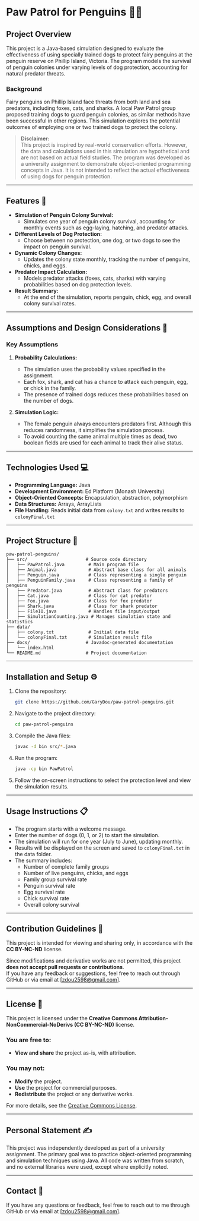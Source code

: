 # Paw Patrol for Penguins 🐧🐾

## Project Overview
This project is a Java-based simulation designed to evaluate the effectiveness of using specially trained dogs to protect fairy penguins at the penguin reserve on Phillip Island, Victoria. The program models the survival of penguin colonies under varying levels of dog protection, accounting for natural predator threats.

### Background
Fairy penguins on Phillip Island face threats from both land and sea predators, including foxes, cats, and sharks. A local Paw Patrol group proposed training dogs to guard penguin colonies, as similar methods have been successful in other regions. This simulation explores the potential outcomes of employing one or two trained dogs to protect the colony.

> **Disclaimer:**  
> This project is inspired by real-world conservation efforts. However, the data and calculations used in this simulation are hypothetical and are not based on actual field studies. The program was developed as a university assignment to demonstrate object-oriented programming concepts in Java. It is not intended to reflect the actual effectiveness of using dogs for penguin protection.

---

## Features 🚀
- **Simulation of Penguin Colony Survival:**  
  - Simulates one year of penguin colony survival, accounting for monthly events such as egg-laying, hatching, and predator attacks.  
- **Different Levels of Dog Protection:**  
  - Choose between no protection, one dog, or two dogs to see the impact on penguin survival.  
- **Dynamic Colony Changes:**  
  - Updates the colony state monthly, tracking the number of penguins, chicks, and eggs.  
- **Predator Impact Calculation:**  
  - Models predator attacks (foxes, cats, sharks) with varying probabilities based on dog protection levels.  
- **Result Summary:**  
  - At the end of the simulation, reports penguin, chick, egg, and overall colony survival rates.  

---

## Assumptions and Design Considerations 📝

### Key Assumptions
1. **Probability Calculations:**  
   - The simulation uses the probability values specified in the assignment.  
   - Each fox, shark, and cat has a chance to attack each penguin, egg, or chick in the family.  
   - The presence of trained dogs reduces these probabilities based on the number of dogs.  

2. **Simulation Logic:**  
   - The female penguin always encounters predators first. Although this reduces randomness, it simplifies the simulation process.  
   - To avoid counting the same animal multiple times as dead, two boolean fields are used for each animal to track their alive status.  

---

## Technologies Used 💻
- **Programming Language:** Java  
- **Development Environment:** Ed Platform (Monash University)  
- **Object-Oriented Concepts:** Encapsulation, abstraction, polymorphism  
- **Data Structures:** Arrays, ArrayLists  
- **File Handling:** Reads initial data from `colony.txt` and writes results to `colonyFinal.txt`  

---

## Project Structure 📂
```
paw-patrol-penguins/
├── src/                      # Source code directory
│   ├── PawPatrol.java         # Main program file
│   ├── Animal.java            # Abstract base class for all animals
│   ├── Penguin.java           # Class representing a single penguin
│   ├── PenguinFamily.java     # Class representing a family of penguins
│   ├── Predator.java          # Abstract class for predators
│   ├── Cat.java               # Class for cat predator
│   ├── Fox.java               # Class for fox predator
│   ├── Shark.java             # Class for shark predator
│   ├── FileIO.java            # Handles file input/output
│   ├── SimulationCounting.java # Manages simulation state and statistics
├── data/                     
│   ├── colony.txt             # Initial data file
│   └── colonyFinal.txt        # Simulation result file
├── docs/                     # Javadoc-generated documentation
│   └── index.html
└── README.md                 # Project documentation
```

---

## Installation and Setup ⚙️
1. Clone the repository:  
   ```bash
   git clone https://github.com/GaryDou/paw-patrol-penguins.git
   ```
2. Navigate to the project directory:  
   ```bash
   cd paw-patrol-penguins
   ```
3. Compile the Java files:  
   ```bash
   javac -d bin src/*.java
   ```
4. Run the program:  
   ```bash
   java -cp bin PawPatrol
   ```
5. Follow the on-screen instructions to select the protection level and view the simulation results.

---

## Usage Instructions 📋
- The program starts with a welcome message.  
- Enter the number of dogs (0, 1, or 2) to start the simulation.  
- The simulation will run for one year (July to June), updating monthly.  
- Results will be displayed on the screen and saved to `colonyFinal.txt` in the data folder.  
- The summary includes:  
  - Number of complete family groups  
  - Number of live penguins, chicks, and eggs  
  - Family group survival rate  
  - Penguin survival rate  
  - Egg survival rate  
  - Chick survival rate  
  - Overall colony survival  

---

## Contribution Guidelines 🤝
This project is intended for viewing and sharing only, in accordance with the **CC BY-NC-ND** license.  

Since modifications and derivative works are not permitted, this project **does not accept pull requests or contributions**.  
If you have any feedback or suggestions, feel free to reach out through GitHub or via email at [zdou2598@gmail.com].   

---

## License 📜
This project is licensed under the **Creative Commons Attribution-NonCommercial-NoDerivs (CC BY-NC-ND)** license.  

### You are free to:
- **View and share** the project as-is, with attribution.  

### You may not:
- **Modify** the project.
- **Use** the project for commercial purposes.
- **Redistribute** the project or any derivative works.  

For more details, see the [Creative Commons License](https://creativecommons.org/licenses/by-nc-nd/4.0/).


---

## Personal Statement ✍️
This project was independently developed as part of a university assignment. The primary goal was to practice object-oriented programming and simulation techniques using Java. All code was written from scratch, and no external libraries were used, except where explicitly noted.

---

## Contact 📧
If you have any questions or feedback, feel free to reach out to me through GitHub or via email at [zdou2598@gmail.com].






   
